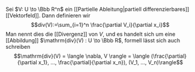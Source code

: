 Sei $V: U \to \Bbb R^n$ ein [[Partielle Ableitung|partiell differenzierbares]] [[Vektorfeld]]. Dann definieren wir
$$div(V):=\sum_{i=1}^n \frac{\partial V_i}{\partial x_i}$$
Man nennt dies die [[Divergenz]] von $V$, und es handelt sich um eine [[Abbildung]] $\mathrm{div}(V) : U \to \Bbb R$, formell lässt sich auch schreiben
$$\mathrm{div}(V) = \langle \nabla, V \rangle = \langle  (\frac{\partial}{\partial x_1}, ..., \frac{\partial}{\partial x_n}), (V_1, ..., V_n)\rangle$$